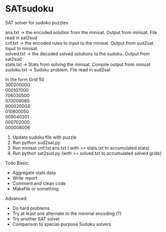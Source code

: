 # SATsudoku
SAT solver for sudoku puzzles


ans.txt -> the encoded solution from the minisat. Output from minisat. File read in sat2sud  
cnf.txt -> the encoded rules to input to the minisat. Output from sud2sat. Input to minisat.  
solved.txt -> the decoded solved solutions to the sudoku. Output from sat2sud  
stats.txt -> Stats from solving the minisat. Console output from minisat  
sudoku.txt -> Sudoku problem. File read in sud2sat  

In the form
Grid 50  
300200000  
000107000  
706030500  
070009080  
900020004  
010800050  
009040301  
000702000  
000008006  

1. Update sudoku file with puzzle
2. Run python sud2sat.py
3. Run minisat cnf.txt ans.txt ( with >> stats.txt to accumulated stats)
4. Run python sat2sud.py (with >> solved.txt to accumulated solved grids)

Todo
Basic:
 * Aggregate stats data
 * Write report
 * Comment and clean code
 * Makefile or something

Advanced:
* Do hard problems
* Try at least one alternate to the minimal encoding (?)
* Try another SAT solver
* Comparison to special-purpose Sudoku solvers
